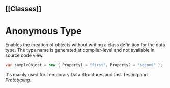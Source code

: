 [[Classes]]
---
# Anonymous Type

Enables the creation of objects without writing a class definition for the data type. The type name is generated at compiler-level and not available in source code view.
```csharp
var sampleObject = new { Property1 = "first", Property2 = "second" };
```

It's mainly used for Temporary Data Structures and fast Testing and *Prototyping*.